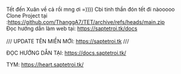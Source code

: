 Tết đến Xuân về cả rồi mng ơi =)))) Cbi tinh thần đón tết đi nàooooo
<br>
Clone Project tại :https://github.com/ThanggA7/TET/archive/refs/heads/main.zip
<br>
Đọc hướng dẫn làm web tại: https://saptetroi.tk/docs
<br/>
<br/>
///
UPDATE TÊN MIỀN MỚI: https://saptetroi.tk
///


ĐỌC HƯỚNG DẪN TẠI: https://docs.saptetroi.tk/


TYM: https://heart.saptetroi.tk/
